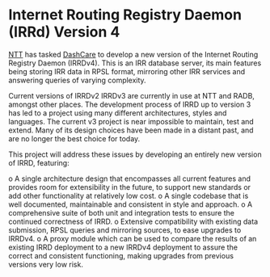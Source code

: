 # Internet Routing Registry Daemon (IRRd) Version 4

[NTT](https://us.ntt.net) has tasked [DashCare](https://dashcare.nl) to develop
a new version of the Internet Routing Registry Daemon (IRRDv4). This is an IRR
database server, its main features being storing IRR data in RPSL format,
mirroring other IRR services and answering queries of varying complexity.

Current versions of IRRDv2 IRRDv3 are currently in use at NTT and RADB, amongst
other places. The development process of IRRD up to version 3 has led to a
project using many different architectures, styles and languages. The current
v3 project is near impossible to maintain, test and extend. Many of its design
choices have been made in a distant past, and are no longer the best choice for
today.

This project will address these issues by developing an entirely new version of
IRRD, featuring:

o A single architecture design that encompasses all current features and
  provides room for extensibility in the future, to support new standards or
  add other functionality at relatively low cost.
o A single codebase that is well documented, maintainable and consistent in
  style and approach.
o A comprehensive suite of both unit and integration tests to ensure the
  continued correctness of IRRD.
o Extensive compatibility with existing data submission, RPSL queries and
  mirroring sources, to ease upgrades to IRRDv4.
o A proxy module which can be used to compare the results of an existing
  IRRD deployment to a new IRRDv4 deployment to assure the correct and
  consistent functioning, making upgrades from previous versions very low risk.
